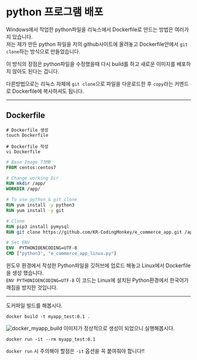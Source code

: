 # python 프로그램 배포

Windows에서 작업한 python파일을 리눅스에서 Dockerfile로 만드는 방법은 여러가지 있습니다.<br/>
저는 제가 만든 python 파일을 저의 github사이트에 올려놓고 Dockerfile안에서 `git clone`하는 방식으로 만들었습니다.

이 방식의 장점은 python파일을 수정했을때 다시 build를 하고 새로운 이미지를 배포하지 않아도 된다는 겁니다.<br/>

다른방법으로는 리눅스 자체에 `git clone`으로 파일을 다운로드한 후 `copy`라는 커멘드로 Dockerfile에 복사하셔도 됩니다.

---

## Dockerfile

```linux
# Dockerfile 생성
touch Dockerfile

# Dockerfile 작성
vi Dockerfile
```

```Dockerfile
# Base Image 73MB
FROM centos:centos7

# Change working Dir
RUN mkdir /app/
WORKDIR /app/

# To use python & git clone
RUN yum install -y python3
RUN yum install -y git

# Clone
RUN pip3 install pymysql
RUN git clone https://github.com/KR-CodingMonkey/e_commerce_app.git /app/

# Set ENV
ENV  PYTHONIOENCODING=UTF-8
CMD ["python3", "e_commerce_app_linux.py"]
```

윈도우 환경에서 작성한 Python파일을 깃허브에 업로드 해놓고 Linux에서 Dockerfile을 생성 했습니다.<br/>
`ENV PYTHONIOENCODING=UTF-8` 이 코드는 Linux에 설치된 Python환경에서 한국어가 깨짐을 방지한 것입니다.

---

도커파일 빌드를 해봅시다.
```
docker build -t myapp_test:0.1 .
```

![docker_myapp_build](https://user-images.githubusercontent.com/76420201/104558559-59f88e00-5686-11eb-8051-e8de728c7673.GIF)
이미지가 정상적으로 생성이 되었으니 실행해봅시다. 

```
docker run -it --rm myapp_test:0.1
```

`docker run` 시 주의해야 할점은 `-it` 옵션을 꼭 붙여줘야 합니다!!
